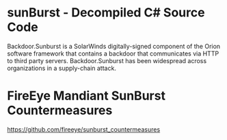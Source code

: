 # sunBurst - Decompiled C# Source Code
Backdoor.Sunburst is a SolarWinds digitally-signed component of the Orion software framework that contains a backdoor that communicates via HTTP to third party servers. Backdoor.Sunburst has been widespread across organizations in a supply-chain attack.

# FireEye Mandiant SunBurst Countermeasures

https://github.com/fireeye/sunburst_countermeasures

